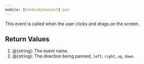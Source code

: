 ```yaml
---
module: [kind=skyosevent] pan
---
```

This event is called when the user clicks and drags on the screen.
## **Return Values**
1. @{string}: The event name.
2. @{string}: The direction being panned, `left`, `right`, `up`, `down`.